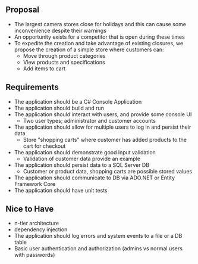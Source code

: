 ## Proposal
- The largest camera stores close for holidays and this can cause some inconvenience despite their warnings
- An opportunity exists for a competitor that is open during these times
- To expedite the creation and take advantage of existing closures, we propose the creation of a simple store where customers can:
    - Move through product categories
    - View products and specifications
    - Add items to cart

## Requirements

- The application should be a C# Console Application
- The application should build and run
- The application should interact with users, and provide some console UI
    - Two user types; administrator and customer accounts
- The application should allow for multiple users to log in and persist their data
    - Store "shopping carts" where customer has added products to the cart for checkout
- The application should demonstrate good input validation
    - Validation of customer data provide an example
- The application should persist data to a SQL Server DB
    - Customer or product data, shopping carts are possible stored values
- The application should communicate to DB via ADO.NET or Entity Framework Core
- The application should have unit tests

## Nice to Have

- n-tier architecture
- dependency injection
- The application should log errors and system events to a file or a DB table
- Basic user authentication and authorization (admins vs normal users with passwords)